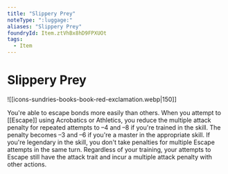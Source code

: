 ```yaml
---
title: "Slippery Prey"
noteType: ":luggage:"
aliases: "Slippery Prey"
foundryId: Item.ztVhBx8hD9FPXUOt
tags:
  - Item
---
```


# Slippery Prey
![[icons-sundries-books-book-red-exclamation.webp|150]]

You're able to escape bonds more easily than others. When you attempt to [[Escape]] using Acrobatics or Athletics, you reduce the multiple attack penalty for repeated attempts to –4 and –8 if you're trained in the skill. The penalty becomes –3 and –6 if you're a master in the appropriate skill. If you're legendary in the skill, you don't take penalties for multiple Escape attempts in the same turn. Regardless of your training, your attempts to Escape still have the attack trait and incur a multiple attack penalty with other actions.

